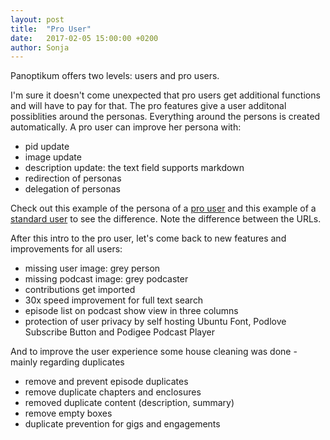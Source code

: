 ```yaml
---
layout: post
title:  "Pro User"
date:   2017-02-05 15:00:00 +0200
author: Sonja
---
```


Panoptikum offers two levels: users and pro users.

I'm sure it doesn't come unexpected that pro users get additional functions and will have to pay for that. The pro features give a user additonal possiblities around the personas. Everything around    the persons is created automatically. A pro user can improve her persona with:
* pid update
* image update
* description update: the text field supports markdown
* redirection of personas
* delegation of personas

Check out this example of the persona of a [pro user](https://beta.panoptikum.io/informatom) and this example of a [standard user](https://beta.panoptikum.io/c2608c42-0e3b-554d-b4c0-5b716610e71f) to see the difference. Note the difference between the URLs.

After this intro to the pro user, let's come back to new features and improvements for all users:
* missing user image: grey person
* missing podcast image: grey podcaster
* contributions get imported
* 30x speed improvement for full text search
* episode list on podcast show view in three columns
* protection of user privacy by self hosting Ubuntu Font, Podlove Subscribe Button and Podigee Podcast Player

And to improve the user experience some house cleaning was done - mainly regarding duplicates
* remove and prevent episode duplicates
* remove duplicate chapters and enclosures
* removed duplicate content (description, summary)
* remove empty boxes
* duplicate prevention for gigs and engagements
